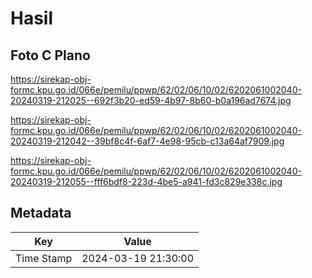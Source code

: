 # Hasil

## Foto C Plano

https://sirekap-obj-formc.kpu.go.id/066e/pemilu/ppwp/62/02/06/10/02/6202061002040-20240319-212025--692f3b20-ed59-4b97-8b60-b0a196ad7674.jpg

https://sirekap-obj-formc.kpu.go.id/066e/pemilu/ppwp/62/02/06/10/02/6202061002040-20240319-212042--39bf8c4f-6af7-4e98-95cb-c13a64af7909.jpg

https://sirekap-obj-formc.kpu.go.id/066e/pemilu/ppwp/62/02/06/10/02/6202061002040-20240319-212055--fff6bdf8-223d-4be5-a941-fd3c829e338c.jpg


## Metadata

| Key        | Value               |
| ---------- | ------------------- |
| Time Stamp | 2024-03-19 21:30:00 |



